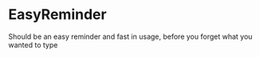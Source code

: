 # EasyReminder
Should be an easy reminder and fast in usage, before you forget what you wanted to type
